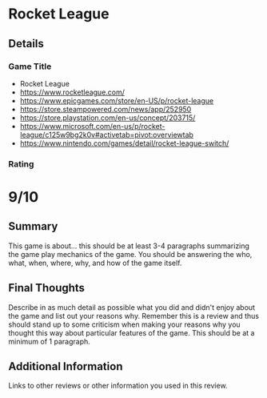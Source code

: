 # Rocket League

## Details

### Game Title

* Rocket League
* https://www.rocketleague.com/
* https://www.epicgames.com/store/en-US/p/rocket-league
* https://store.steampowered.com/news/app/252950
* https://store.playstation.com/en-us/concept/203715/
* https://www.microsoft.com/en-us/p/rocket-league/c125w9bg2k0v#activetab=pivot:overviewtab
* https://www.nintendo.com/games/detail/rocket-league-switch/

### Rating

# 9/10

## Summary

This game is about... this should be at least 3-4 paragraphs summarizing the
game play mechanics of the game. You should be answering the who, what,
when, where, why, and how of the game itself.

## Final Thoughts

Describe in as much detail as possible what you did and didn't enjoy about the
game and list out your reasons why. Remember this is a review and thus should
stand up to some criticism when making your reasons why you thought this way
about particular features of the game. This should be at a minimum of 1
paragraph.

## Additional Information

Links to other reviews or other information you used in this review.
